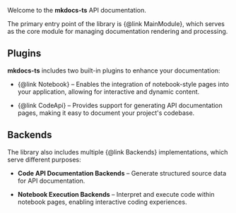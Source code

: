 Welcome to the **mkdocs-ts** API documentation.

The primary entry point of the library is {@link MainModule}, which serves as the core module for managing
documentation rendering and processing.

## **Plugins**

**mkdocs-ts** includes two built-in plugins to enhance your documentation:

- {@link Notebook} – Enables the integration of notebook-style pages into your application, allowing for interactive
  and dynamic content.

- {@link CodeApi} – Provides support for generating API documentation pages, making it easy to document
  your project's codebase.

## **Backends**

The library also includes multiple {@link Backends} implementations, which serve different purposes:

- **Code API Documentation Backends** – Generate structured source data for API documentation.

- **Notebook Execution Backends** – Interpret and execute code within notebook pages, enabling interactive coding
  experiences.

